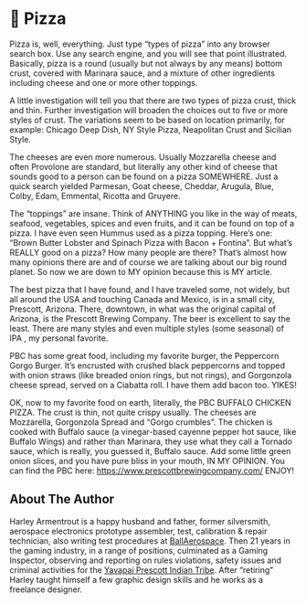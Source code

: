 # 🍕 Pizza

Pizza is, well, everything. Just type “types of pizza” into any browser search box. Use any
search engine, and you will see that point illustrated. Basically, pizza is a round (usually but not
always by any means) bottom crust, covered with Marinara sauce, and a mixture of other
ingredients including cheese and one or more other toppings.

A little investigation will tell you that there are two types of pizza crust, thick and thin. Further
investigation will broaden the choices out to five or more styles of crust. The variations seem
to be based on location primarily, for example: Chicago Deep Dish, NY Style Pizza, Neapolitan
Crust and Sicilian Style.

The cheeses are even more numerous. Usually Mozzarella cheese and often Provolone are
standard, but literally any other kind of cheese that sounds good to a person can be found on
a pizza SOMEWHERE. Just a quick search yielded Parmesan, Goat cheese, Cheddar, Arugula,
Blue, Colby, Edam, Emmental, Ricotta and Gruyere.

The “toppings” are insane. Think of ANYTHING you like in the way of meats, seafood,
vegetables, spices and even fruits, and it can be found on top of a pizza. I have even seen
Hummus used as a pizza topping. Here’s one: “Brown Butter Lobster and Spinach Pizza with
Bacon + Fontina”. But what’s REALLY good on a pizza? How many people are there? That’s
almost how many opinions there are and of course we are talking about our big round planet.
So now we are down to MY opinion because this is MY article.

The best pizza that I have found, and I have traveled some, not widely, but all around the USA
and touching Canada and Mexico, is in a small city, Prescott, Arizona. There, downtown, in
what was the original capital of Arizona, is the Prescott Brewing Company. The beer is
excellent to say the least. There are many styles and even multiple styles (some seasonal) of
IPA , my personal favorite.

PBC has some great food, including my favorite burger, the Peppercorn Gorgo Burger. It’s
encrusted with crushed black peppercorns and topped with onion straws (like breaded onion
rings, but not rings), and Gorgonzola cheese spread, served on a Ciabatta roll. I have them
add bacon too. YIKES!

OK, now to my favorite food on earth, literally, the PBC BUFFALO CHICKEN PIZZA. The crust is
thin, not quite crispy usually. The cheeses are Mozzarella, Gorgonzola Spread and “Gorgo
crumbles”. The chicken is cooked with Buffalo sauce (a vinegar-based cayenne pepper hot
sauce, like Buffalo Wings) and rather than Marinara, they use what they call a Tornado sauce,
which is really, you guessed it, Buffalo sauce. Add some little green onion slices, and you have
pure bliss in your mouth, IN MY OPINION. You can find the PBC here:
<https://www.prescottbrewingcompany.com/> ENJOY!

## About The Author

Harley Armentrout is a happy husband and father, former silversmith, aerospace
electronics prototype assembler, test, calibration & repair technician, also
writing test procedures at [BallAerospace](https://www.ball.com/aerospace). Then
21 years in the gaming industry, in a range of positions, culminated as a Gaming
Inspector, observing and reporting on rules violations, safety issues and
criminal activities for the
[Yavapai Prescott Indian Tribe](https://buckyscasino.com/). After “retiring”
Harley taught himself a few graphic design skills and he works as a freelance
designer.
